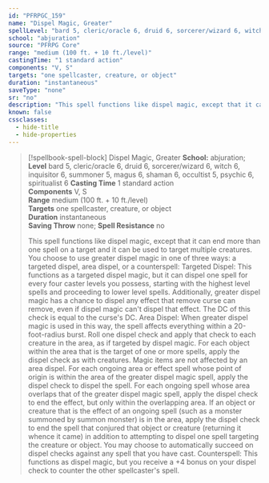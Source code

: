 ```yaml
---
id: "PFRPGC_159"
name: "Dispel Magic, Greater"
spellLevel: "bard 5, cleric/oracle 6, druid 6, sorcerer/wizard 6, witch 6, inquisitor 6, summoner 5, magus 6, shaman 6, occultist 5, psychic 6, spiritualist 6"
school: "abjuration"
source: "PFRPG Core"
range: "medium (100 ft. + 10 ft./level)"
castingTime: "1 standard action"
components: "V, S"
targets: "one spellcaster, creature, or object"
duration: "instantaneous"
saveType: "none"
sr: "no"
description: "This spell functions like dispel magic, except that it can end more than one spell on a target and it can be used to target multiple creatures. You choose to use greater dispel magic in one of three ways: a targeted dispel, area dispel, or a counterspell: Targeted Dispel: This functions as a targeted dispel magic, but it can dispel one spell for every four caster levels you possess, starting with the highest level spells and proceeding to lower level spells. Additionally, greater dispel magic has a chance to dispel any effect that remove curse can remove, even if dispel magic can't dispel that effect. The DC of this check is equal to the curse's DC. Area Dispel: When greater dispel magic is used in this way, the spell affects everything within a 20-foot-radius burst. Roll one dispel check and apply that check to each creature in the area, as if targeted by dispel magic. For each object within the area that is the target of one or more spells, apply the dispel check as with creatures. Magic items are not affected by an area dispel. For each ongoing area or effect spell whose point of origin is within the area of the greater dispel magic spell, apply the dispel check to dispel the spell. For each ongoing spell whose area overlaps that of the greater dispel magic spell, apply the dispel check to end the effect, but only within the overlapping area. If an object or creature that is the effect of an ongoing spell (such as a monster summoned by summon monster) is in the area, apply the dispel check to end the spell that conjured that object or creature (returning it whence it came) in addition to attempting to dispel one spell targeting the creature or object. You may choose to automatically succeed on dispel checks against any spell that you have cast. Counterspell: This functions as dispel magic, but you receive a +4 bonus on your dispel check to counter the other spellcaster's spell."
known: false
cssclasses:
  - hide-title
  - hide-properties
---
```


> [!spellbook-spell-block] Dispel Magic, Greater
> **School:** abjuration; **Level** bard 5, cleric/oracle 6, druid 6, sorcerer/wizard 6, witch 6, inquisitor 6, summoner 5, magus 6, shaman 6, occultist 5, psychic 6, spiritualist 6
> **Casting Time** 1 standard action  
> **Components** V, S  
> **Range** medium (100 ft. + 10 ft./level)  
> **Targets** one spellcaster, creature, or object  
> **Duration** instantaneous  
> **Saving Throw** none; **Spell Resistance** no
> 
> This spell functions like dispel magic, except that it can end more than one spell on a target and it can be used to target multiple creatures. You choose to use greater dispel magic in one of three ways: a targeted dispel, area dispel, or a counterspell: Targeted Dispel: This functions as a targeted dispel magic, but it can dispel one spell for every four caster levels you possess, starting with the highest level spells and proceeding to lower level spells. Additionally, greater dispel magic has a chance to dispel any effect that remove curse can remove, even if dispel magic can't dispel that effect. The DC of this check is equal to the curse's DC. Area Dispel: When greater dispel magic is used in this way, the spell affects everything within a 20-foot-radius burst. Roll one dispel check and apply that check to each creature in the area, as if targeted by dispel magic. For each object within the area that is the target of one or more spells, apply the dispel check as with creatures. Magic items are not affected by an area dispel. For each ongoing area or effect spell whose point of origin is within the area of the greater dispel magic spell, apply the dispel check to dispel the spell. For each ongoing spell whose area overlaps that of the greater dispel magic spell, apply the dispel check to end the effect, but only within the overlapping area. If an object or creature that is the effect of an ongoing spell (such as a monster summoned by summon monster) is in the area, apply the dispel check to end the spell that conjured that object or creature (returning it whence it came) in addition to attempting to dispel one spell targeting the creature or object. You may choose to automatically succeed on dispel checks against any spell that you have cast. Counterspell: This functions as dispel magic, but you receive a +4 bonus on your dispel check to counter the other spellcaster's spell.